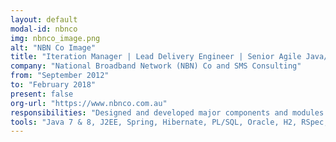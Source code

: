 ```yaml
---
layout: default
modal-id: nbnco
img: nbnco_image.png
alt: "NBN Co Image"
title: "Iteration Manager | Lead Delivery Engineer | Senior Agile Java/JEE Consultant"
company: "National Broadband Network (NBN) Co and SMS Consulting"
from: "September 2012"
to: "February 2018"
present: false
org-url: "https://www.nbnco.com.au"
responsibilities: "Designed and developed major components and modules in agile and TDD environments; provided technical expertise and support to cross-functional teams."
tools: "Java 7 & 8, J2EE, Spring, Hibernate, PL/SQL, Oracle, H2, RSpec, JUnit, Hamcrest, Mockito, Jetty, RTC, GoCD, CI, Hg Mercurial, Git, XML, Sonar, IntelliJ, Freemarker, JavaScript, jQuery, Angular, React, Node, Selenium, Vagrant, Docker, Ansible, Packer, AWS, Jira, Confluence"
---
```

